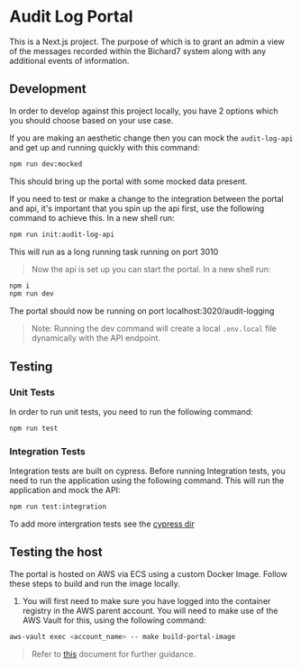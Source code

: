 # Audit Log Portal

This is a Next.js project. The purpose of which is to grant an admin a view of the messages recorded within the Bichard7 system along with any additional events of information.

## Development

In order to develop against this project locally, you have 2 options which you should choose based on your use case.

If you are making an aesthetic change then you can mock the `audit-log-api` and get up and running quickly with this command:

```sh
npm run dev:mocked
```

This should bring up the portal with some mocked data present.

If you need to test or make a change to the integration between the portal and api, it's important that you spin up the api first, use the following command to achieve this. In a new shell run:

```sh
npm run init:audit-log-api

```

This will run as a long running task running on port 3010

> Now the api is set up you can start the portal. In a new shell run:

```sh
npm i
npm run dev
```

The portal should now be running on port localhost:3020/audit-logging

> Note: Running the dev command will create a local `.env.local` file dynamically with the API endpoint.

## Testing

### Unit Tests

In order to run unit tests, you need to run the following command:

```sh
npm run test
```

### Integration Tests

Integration tests are built on cypress. Before running Integration tests, you need to run the application using the following command. This will run the application and mock the API:

```sh
npm run test:integration
```

To add more intergration tests see the [cypress dir](./cypress)

## Testing the host

The portal is hosted on AWS via ECS using a custom Docker Image. Follow these steps to build and run the image locally.

1. You will first need to make sure you have logged into the container registry in the AWS parent account. You will need
to make use of the AWS Vault for this, using the following command:

```sh
aws-vault exec <account_name> -- make build-portal-image
```

> Refer to [this](https://docs.aws.amazon.com/AmazonECR/latest/userguide/getting-started-cli.html#cli-authenticate-registry)
document for further guidance.
